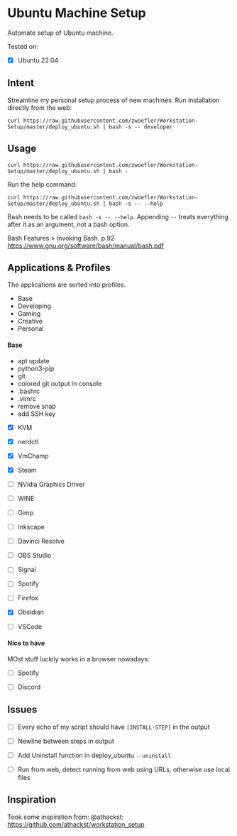 # Ubuntu Machine Setup 

Automate setup of Ubuntu machine.

Tested on:
- [X] Ubuntu 22.04

## Intent
Streamline my personal setup process of new machines.
Run installation directly from the web:
```SHELL
curl https://raw.githubusercontent.com/zwoefler/Workstation-Setup/master/deploy_ubuntu.sh | bash -s -- developer 
```


## Usage
```SHELL
curl https://raw.githubusercontent.com/zwoefler/Workstation-Setup/master/deploy_ubuntu.sh | bash -
```

Run the help command:
```SHELL
curl https://raw.githubusercontent.com/zwoefler/Workstation-Setup/master/deploy_ubuntu.sh | bash -s -- --help
```

Bash needs to be called `bash -s -- --help`. Appending `--` treats everything after it as an argument, not a bash option.

Bash Features > Invoking Bash. p.92
https://www.gnu.org/software/bash/manual/bash.pdf


## Applications & Profiles
The applications are sorted into profiles.
- Base
- Developing
- Gaming
- Creative
- Personal

#### Base
- apt update
- python3-pip
- git
- colored git output in console
- .bashrc
- .vimrc
- remove snap
- add SSH key

- [X] KVM
- [X] nerdctl
- [X] VmChamp
- [X] Steam
- [ ] NVidia Graphics Driver
- [ ] WINE
- [ ] Gimp
- [ ] Inkscape
- [ ] Davinci Resolve
- [ ] OBS Studio
- [ ] Signal
- [ ] Spotify
- [ ] Firefox
- [X] Obsidian
- [ ] VSCode


#### Nice to have
MOst stuff luckily works in a browser nowadays:
- [ ] Spotify
- [ ] Discord


## Issues
- [ ] Every echo of my script should have `[INSTALL-STEP]` in the output
- [ ] Newline between steps in output
- [ ] Add Uninstall function in deploy_ubuntu `--uninstall`
- [ ] Run from web, detect running from web using URLs, otherwise use local files





## Inspiration
Took some inspiration from: @athackst: https://github.com/athackst/workstation_setup 
